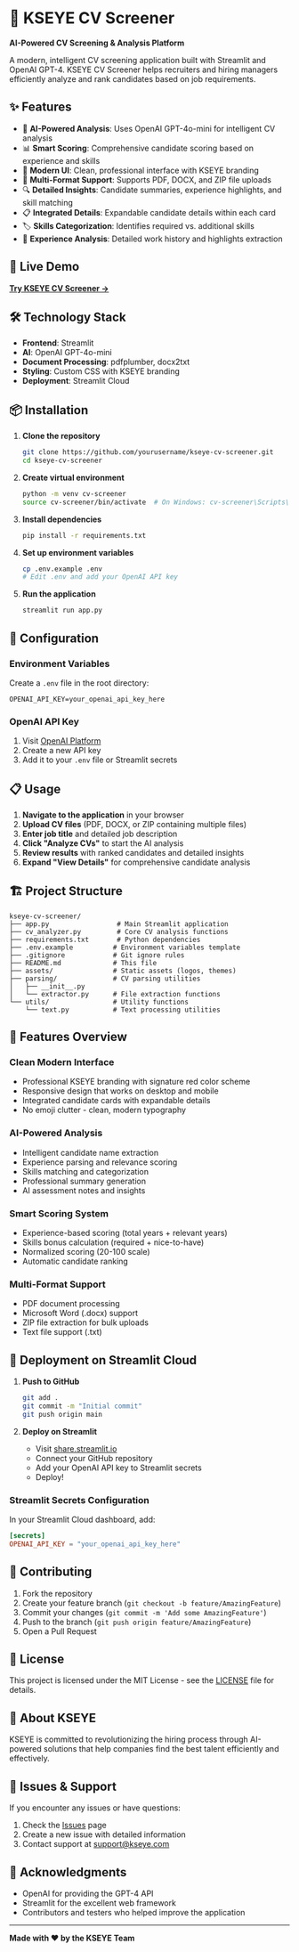 # 🎯 KSEYE CV Screener

**AI-Powered CV Screening & Analysis Platform**

A modern, intelligent CV screening application built with Streamlit and OpenAI GPT-4. KSEYE CV Screener helps recruiters and hiring managers efficiently analyze and rank candidates based on job requirements.

## ✨ Features

- 🤖 **AI-Powered Analysis**: Uses OpenAI GPT-4o-mini for intelligent CV analysis
- 📊 **Smart Scoring**: Comprehensive candidate scoring based on experience and skills
- 🎨 **Modern UI**: Clean, professional interface with KSEYE branding
- 📁 **Multi-Format Support**: Supports PDF, DOCX, and ZIP file uploads
- 🔍 **Detailed Insights**: Candidate summaries, experience highlights, and skill matching
- 📋 **Integrated Details**: Expandable candidate details within each card
- 🏷️ **Skills Categorization**: Identifies required vs. additional skills
- 💼 **Experience Analysis**: Detailed work history and highlights extraction

## 🚀 Live Demo

[**Try KSEYE CV Screener →**](your-streamlit-app-url-here)

## 🛠️ Technology Stack

- **Frontend**: Streamlit
- **AI**: OpenAI GPT-4o-mini
- **Document Processing**: pdfplumber, docx2txt
- **Styling**: Custom CSS with KSEYE branding
- **Deployment**: Streamlit Cloud

## 📦 Installation

1. **Clone the repository**

   ```bash
   git clone https://github.com/yourusername/kseye-cv-screener.git
   cd kseye-cv-screener
   ```

2. **Create virtual environment**

   ```bash
   python -m venv cv-screener
   source cv-screener/bin/activate  # On Windows: cv-screener\Scripts\activate
   ```

3. **Install dependencies**

   ```bash
   pip install -r requirements.txt
   ```

4. **Set up environment variables**

   ```bash
   cp .env.example .env
   # Edit .env and add your OpenAI API key
   ```

5. **Run the application**
   ```bash
   streamlit run app.py
   ```

## 🔑 Configuration

### Environment Variables

Create a `.env` file in the root directory:

```env
OPENAI_API_KEY=your_openai_api_key_here
```

### OpenAI API Key

1. Visit [OpenAI Platform](https://platform.openai.com/api-keys)
2. Create a new API key
3. Add it to your `.env` file or Streamlit secrets

## 📋 Usage

1. **Navigate to the application** in your browser
2. **Upload CV files** (PDF, DOCX, or ZIP containing multiple files)
3. **Enter job title** and detailed job description
4. **Click "Analyze CVs"** to start the AI analysis
5. **Review results** with ranked candidates and detailed insights
6. **Expand "View Details"** for comprehensive candidate analysis

## 🏗️ Project Structure

```
kseye-cv-screener/
├── app.py                 # Main Streamlit application
├── cv_analyzer.py         # Core CV analysis functions
├── requirements.txt       # Python dependencies
├── .env.example          # Environment variables template
├── .gitignore            # Git ignore rules
├── README.md             # This file
├── assets/               # Static assets (logos, themes)
├── parsing/              # CV parsing utilities
│   ├── __init__.py
│   └── extractor.py      # File extraction functions
└── utils/                # Utility functions
    └── text.py           # Text processing utilities
```

## 🎨 Features Overview

### Clean Modern Interface

- Professional KSEYE branding with signature red color scheme
- Responsive design that works on desktop and mobile
- Integrated candidate cards with expandable details
- No emoji clutter - clean, modern typography

### AI-Powered Analysis

- Intelligent candidate name extraction
- Experience parsing and relevance scoring
- Skills matching and categorization
- Professional summary generation
- AI assessment notes and insights

### Smart Scoring System

- Experience-based scoring (total years + relevant years)
- Skills bonus calculation (required + nice-to-have)
- Normalized scoring (20-100 scale)
- Automatic candidate ranking

### Multi-Format Support

- PDF document processing
- Microsoft Word (.docx) support
- ZIP file extraction for bulk uploads
- Text file support (.txt)

## 🚀 Deployment on Streamlit Cloud

1. **Push to GitHub**

   ```bash
   git add .
   git commit -m "Initial commit"
   git push origin main
   ```

2. **Deploy on Streamlit**
   - Visit [share.streamlit.io](https://share.streamlit.io)
   - Connect your GitHub repository
   - Add your OpenAI API key to Streamlit secrets
   - Deploy!

### Streamlit Secrets Configuration

In your Streamlit Cloud dashboard, add:

```toml
[secrets]
OPENAI_API_KEY = "your_openai_api_key_here"
```

## 🤝 Contributing

1. Fork the repository
2. Create your feature branch (`git checkout -b feature/AmazingFeature`)
3. Commit your changes (`git commit -m 'Add some AmazingFeature'`)
4. Push to the branch (`git push origin feature/AmazingFeature`)
5. Open a Pull Request

## 📄 License

This project is licensed under the MIT License - see the [LICENSE](LICENSE) file for details.

## 🏢 About KSEYE

KSEYE is committed to revolutionizing the hiring process through AI-powered solutions that help companies find the best talent efficiently and effectively.

## 🐛 Issues & Support

If you encounter any issues or have questions:

1. Check the [Issues](https://github.com/yourusername/kseye-cv-screener/issues) page
2. Create a new issue with detailed information
3. Contact support at support@kseye.com

## 🙏 Acknowledgments

- OpenAI for providing the GPT-4 API
- Streamlit for the excellent web framework
- Contributors and testers who helped improve the application

---

**Made with ❤️ by the KSEYE Team**
